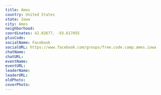 ```yaml
---
title: Ames
country: United States
state: Iowa
city: Ames
neighborhood: 
coordinates: 42.02677, -93.617055
plusCode:
socialName: Facebook
socialURL: https://www.facebook.com/groups/free.code.camp.ames.iowa
chatName:
chatURL:
eventName:
eventURL:
leaderName:
leaderURL:
oldPhoto: 
coverPhoto:
---
```

